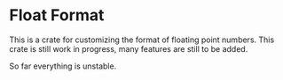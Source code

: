 # Float Format

This is a crate for customizing the format of floating point numbers.
This crate is still work in progress, many features are still to be added.

So far everything is unstable.